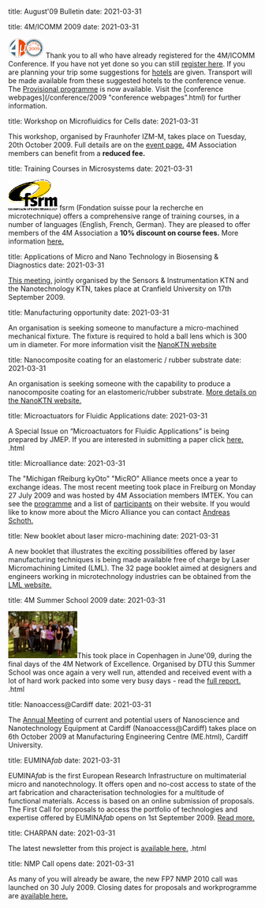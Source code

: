 title: August'09 Bulletin
date: 2021-03-31

<!--break-->
title: 4M/ICOMM 2009
date: 2021-03-31

![4M/ICOMM 2009](/images/conf2008-twin-thumb.png)
Thank you to all who have already registered for the 4M/ICOMM Conference. If you have not yet done so you can still [register here](/conference/2009/Registration_and_fee.html).
If you are planning your trip some suggestions for [hotels](/conference/2009/Hotels-and-Accomodation) are given. Transport will be made available from these suggested hotels to the conference venue. The [Provisional programme](/conference/2009/Programm.html) is now available. Visit the [conference webpages](/conference/2009 "conference webpages".html) for further information.  
 
title: Workshop on Microfluidics for Cells
date: 2021-03-31

This workshop, organised by Fraunhofer IZM-M, takes place on Tuesday, 20th October 2009. Full details are on the [event page.](/event/Workshop-Microfluidics-cell.html) 4M Association members can benefit from a <b>reduced fee.</b>  

title: Training Courses in Microsystems
date: 2021-03-31

![FSRM](/images/FSRM_LOGO_web.gif)
fsrm (Fondation suisse pour la recherche en microtechnique) offers a comprehensive range of training courses, in a number of languages (English, French, German). They are pleased to offer members of the 4M Association a <b>10% discount on course fees.</b> More information [here.](/contents/fsrm-training-course.html)

title: Applications of Micro and Nano Technology in Biosensing & Diagnostics
date: 2021-03-31

[This meeting,](/event/Applications-Micro-and-Nano-Technology-Biosensing-Diagnostic.html) jointly organised by the Sensors & Instrumentation KTN and the Nanotechnology KTN, takes place at Cranfield University on 17th September 2009.

title: Manufacturing opportunity
date: 2021-03-31

An organisation is seeking someone to manufacture a micro-machined mechanical fixture. The fixture is required to hold a ball lens which is 300 um in diameter. For more information visit the [NanoKTN website](http://newsweaver.co.uk/mntnetwork/e_article001510336.cfm?x=bfSwVqr,b58dPr8C)  

title: Nanocomposite coating for an elastomeric / rubber substrate
date: 2021-03-31

An organisation is seeking someone with the capability to produce a nanocomposite coating for an elastomeric/rubber substrate. [More details on the NanoKTN website.](http://newsweaver.co.uk/mntnetwork/e_article001510245.cfm?x=bfSwVqr,b58dPr8C)  

title: Microactuators for Fluidic Applications
date: 2021-03-31

A Special Issue on “Microactuators for Fluidic Applications” is being prepared by JMEP. If you are interested in submitting a paper click [here.](/contents/Special-Issue-Microactuators-Fluidic-Applications.html)  .html

title: Microalliance
date: 2021-03-31

The "Michigan fReiburg kyOto" "MicRO" Alliance meets once a year to exchange ideas. The most recent meeting took place in Freiburg on Monday 27 July 2009 and was hosted by 4M Association members IMTEK. You can see the [programme](http://sites.google.com/site/microalliancegroup/archive/2009-programme) and a list of [participants](http://sites.google.com/site/microalliancegroup/archive/2009-participants) on their website. If you would like to know more about the Micro Alliance you can contact [Andreas Schoth.](mailto:andreas.schoth@imtek.uni-freiburg.de)

title: New booklet about laser micro-machining
date: 2021-03-31

A new booklet that illustrates the exciting possibilities offered by laser manufacturing techniques is being made available free of charge by Laser Micromachining Limited (LML). The 32 page booklet aimed at designers and engineers working in microtechnology industries can be obtained from the [LML website.](http://www.lasermicromachining.com/)  

title: 4M Summer School 2009
date: 2021-03-31

![Summ Sch](/images/Group_DTUSummerschool2009thumb.jpg)This took place in Copenhagen in June'09, during the final days of the 4M Network of Excellence. Organised by DTU this Summer School was once again a very well run, attended and received event with a lot of hard work packed into some very busy days - read the [full report.](/contents/4M-Summer-School-2009.html)    .html
  
title: Nanoaccess@Cardiff
date: 2021-03-31

The [Annual Meeting](/event/NanoaccessCardiff) of current and potential users of Nanoscience and Nanotechnology Equipment at Cardiff (Nanoaccess@Cardiff) takes place on 6th October 2009 at Manufacturing Engineering Centre (ME.html), Cardiff University.

title: EUMINA*fab*
date: 2021-03-31

EUMINA*fab* is the first European Research Infrastructure on multimaterial micro and nanotechnology. It offers open and no-cost access to state of the art fabrication and characterisation technologies for a multitude of functional materials. Access is based on an online submission of proposals.
The First Call for proposals to access the portfolio of technologies and expertise offered by EUMINA*fab* opens on 1st September 2009. [Read more.](/contents/EUMINAfab-starts-operatio.html)

title: CHARPAN
date: 2021-03-31

The latest newsletter from this project is [available here.](/contents/CHARPAN.html)  .html

title: NMP Call opens
date: 2021-03-31

As many of you will already be aware, the new FP7 NMP 2010 call was launched on 30 July 2009. Closing dates for proposals and workprogramme are [available here.](/contents/NMP-Call-opened-31st-July-2009.html)